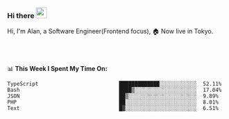 ### Hi there <img src="https://media.giphy.com/media/hvRJCLFzcasrR4ia7z/giphy.gif" width="25px">

<!-- ![visitors](https://visitor-badge.glitch.me/badge?page_id=dislfyer.dislfyer) -->

Hi, I'm Alan, a Software Engineer(Frontend focus), 🏠 Now live in Tokyo.

<br/>
<br/>

📊 **This Week I Spent My Time On:**


<!--START_SECTION:waka-->

```text
TypeScript                          █████████████░░░░░░░░░░░░  52.11%
Bash                                ████▒░░░░░░░░░░░░░░░░░░░░  17.04%
JSON                                ██▒░░░░░░░░░░░░░░░░░░░░░░  9.89%
PHP                                 ██░░░░░░░░░░░░░░░░░░░░░░░  8.01%
Text                                █▓░░░░░░░░░░░░░░░░░░░░░░░  6.51%
```

<!--END_SECTION:waka-->

<!--
**About Me:**
 -->
